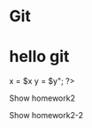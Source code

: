 # Git
# hello git
<?php
$a = 5;
$b = '05';
var_dump($a == $b);         // Почему true? - Потому что здесь неявное приведение типов данных, 5 = 5 - это правда
var_dump((int)'012345');     // Почему 12345? - тут явное приведение типа данных, целое число 12345, т.к. нет целого числа 012345
var_dump((float)123.0 === (int)123.0); // Почему false? - тут строгое сравнение с учетом типа даых, который указан явно и не одинаковое
var_dump((int)0 === (int)'hello, world'); // Почему true? - строгое сравнение, тип данных задан явно - целое число.
    //Но т.к. 'hello, world' - это не число, оно приводится к числу 0, т.к. тип указан в скобках. 0 = 0, поэтому true

    //Задание №5
$x = 5;
$y = 6;
$x = $x + $y; //x = 5 + 6 = 11
$y = $x - $y; //y = 11 - 6 = 5
$x = $x - $y; //x = 11 - 5 = 6
echo "<br>x = $x y = $y";
?>
Show homework2 

Show homework2-2